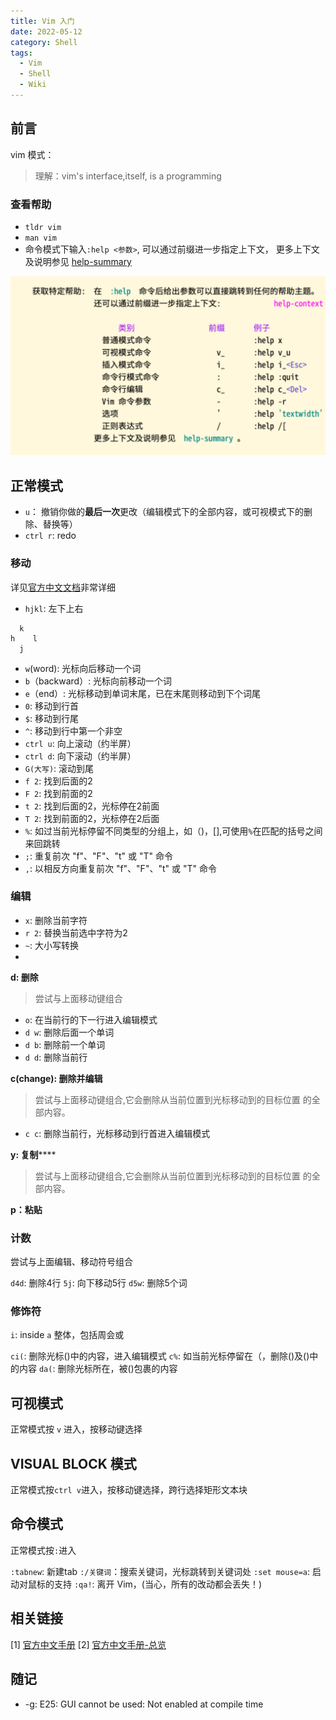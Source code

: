 ```yaml
---
title: Vim 入门
date: 2022-05-12
category: Shell
tags:
  - Vim
  - Shell
  - Wiki
---
```


<!-- more -->

## 前言

vim 模式：

<!-- Vim是一种模态编辑器，有几种模式
  - 插入模式，您在编辑器中输入文本并将其提交给文档；
  - 正常模式，您通过键盘输入参数以执行各种功能，包括：在文档周围移动光标、搜索和操作文档中的文本（例如剪切和粘贴）
  - 命令模式：在 shell 中输入命令的命令模式
  - 可视模式：选择要操作的文本。 -->

> 理解：vim's interface,itself, is a programming


### 查看帮助

- `tldr vim`
- `man vim`
- 命令模式下输入`:help <参数>`, 可以通过前缀进一步指定上下文， 更多上下文及说明参见  [help-summary](https://yianwillis.github.io/vimcdoc/doc/usr_02.html#help-summary)


![](image/vim-help.png)


## 正常模式

- `u`： 撤销你做的**最后一次**更改（编辑模式下的全部内容，或可视模式下的删除、替换等）
- `ctrl r`: redo

### 移动

详见[官方中文文档](https://yianwillis.github.io/vimcdoc/doc/quickref.html#quickref)非常详细


- `hjkl`: 左下上右
```
  k
h    l 
  j
```
- `w`(word): 光标向后移动一个词
- `b`（backward）: 光标向前移动一个词
- `e`（end）: 光标移动到单词末尾，已在末尾则移动到下个词尾
- `0`: 移动到行首
- `$`: 移动到行尾
- `^`: 移动到行中第一个非空
- `ctrl u`: 向上滚动（约半屏）
- `ctrl d`: 向下滚动（约半屏）
- `G(大写)`: 滚动到尾
- `f 2`:  找到后面的2
- `F 2`: 找到前面的2
- `t 2`: 找到后面的2，光标停在2前面
- `T 2`: 找到前面的2，光标停在2后面
- `%`: 如过当前光标停留不同类型的分组上，如（)，[],可使用`%`在匹配的括号之间来回跳转
-  `;`: 重复前次 "f"、"F"、"t" 或 "T" 命令
- `,`: 以相反方向重复前次 "f"、"F"、"t" 或 "T" 命令 

### 编辑


- `x`: 删除当前字符
- `r 2`: 替换当前选中字符为2 
- `~`: 大小写转换
- 

**d: 删除**

> 尝试与上面移动键组合

- `o`: 在当前行的下一行进入编辑模式
- `d w`: 删除后面一个单词
- `d b`: 删除前一个单词
- `d d`: 删除当前行

**c(change): 删除并编辑**

> 尝试与上面移动键组合,它会删除从当前位置到光标移动到的目标位置
的全部内容。

- `c c`: 删除当前行，光标移动到行首进入编辑模式


**y: 复制******

> 尝试与上面移动键组合,它会删除从当前位置到光标移动到的目标位置
的全部内容。

**p：粘贴**

### 计数

尝试与上面编辑、移动符号组合

`d4d`: 删除4行
`5j`: 向下移动5行
`d5w`: 删除5个词

### 修饰符
`i`: inside
`a` 整体，包括周会或

`ci(`: 删除光标()中的内容，进入编辑模式
`c%`: 如当前光标停留在（，删除()及()中的内容
`da(`:  删除光标所在，被()包裹的内容

## 可视模式

正常模式按 `v` 进入，按移动键选择

## VISUAL BLOCK 模式

正常模式按`ctrl v`进入，按移动键选择，跨行选择矩形文本块

## 命令模式

正常模式按`:`进入

`:tabnew`: 新建tab
`:/关键词`：搜索关键词，光标跳转到关键词处
`:set mouse=a`: 启动对鼠标的支持
`:qa!`:  离开 Vim，(当心，所有的改动都会丢失！)

## 相关链接

[1] [官方中文手册](https://github.com/yianwillis/vimcdoc)
[2] [官方中文手册-总览](https://yianwillis.github.io/vimcdoc/doc/help.html)


## 随记

- -g: E25: GUI cannot be used: Not enabled at compile time

